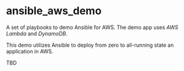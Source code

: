 # ansible_aws_demo

A set of playbooks to demo Ansible for AWS. The demo app uses *AWS Lambda* and *DynamoDB*.

This demo utilizes Ansible to deploy from zero to all-running state an application in AWS.

TBD

